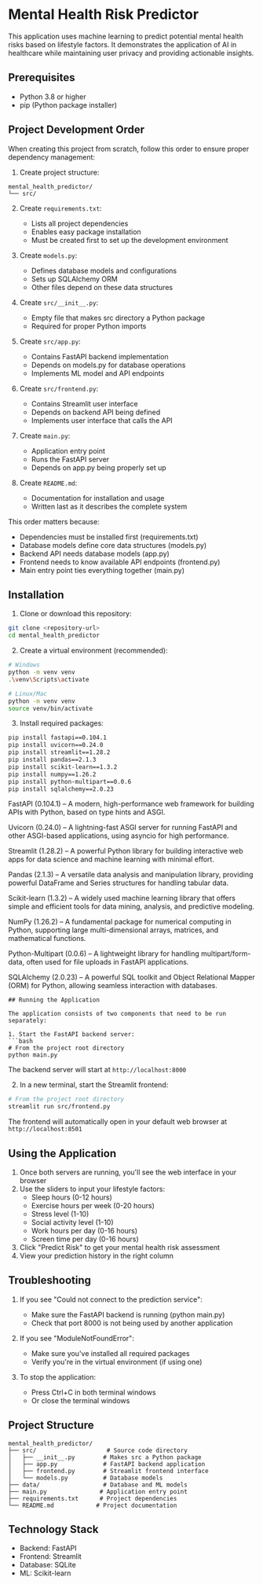 # Mental Health Risk Predictor

This application uses machine learning to predict potential mental health risks based on lifestyle factors. It demonstrates the application of AI in healthcare while maintaining user privacy and providing actionable insights.

## Prerequisites

- Python 3.8 or higher
- pip (Python package installer)

## Project Development Order

When creating this project from scratch, follow this order to ensure proper dependency management:

1. Create project structure:
```
mental_health_predictor/
└── src/
```

2. Create `requirements.txt`:
   - Lists all project dependencies
   - Enables easy package installation
   - Must be created first to set up the development environment

3. Create `models.py`:
   - Defines database models and configurations
   - Sets up SQLAlchemy ORM
   - Other files depend on these data structures

4. Create `src/__init__.py`:
   - Empty file that makes src directory a Python package
   - Required for proper Python imports

5. Create `src/app.py`:
   - Contains FastAPI backend implementation
   - Depends on models.py for database operations
   - Implements ML model and API endpoints

6. Create `src/frontend.py`:
   - Contains Streamlit user interface
   - Depends on backend API being defined
   - Implements user interface that calls the API

7. Create `main.py`:
   - Application entry point
   - Runs the FastAPI server
   - Depends on app.py being properly set up

8. Create `README.md`:
   - Documentation for installation and usage
   - Written last as it describes the complete system

This order matters because:
- Dependencies must be installed first (requirements.txt)
- Database models define core data structures (models.py)
- Backend API needs database models (app.py)
- Frontend needs to know available API endpoints (frontend.py)
- Main entry point ties everything together (main.py)

## Installation

1. Clone or download this repository:
```bash
git clone <repository-url>
cd mental_health_predictor
```

2. Create a virtual environment (recommended):
```bash
# Windows
python -m venv venv
.\venv\Scripts\activate

# Linux/Mac
python -m venv venv
source venv/bin/activate
```

3. Install required packages:
```bash
pip install fastapi==0.104.1
pip install uvicorn==0.24.0
pip install streamlit==1.28.2
pip install pandas==2.1.3
pip install scikit-learn==1.3.2
pip install numpy==1.26.2
pip install python-multipart==0.0.6
pip install sqlalchemy==2.0.23

```
FastAPI (0.104.1) – A modern, high-performance web framework for building APIs with Python, based on type hints and ASGI.

Uvicorn (0.24.0) – A lightning-fast ASGI server for running FastAPI and other ASGI-based applications, using asyncio for high performance.

Streamlit (1.28.2) – A powerful Python library for building interactive web apps for data science and machine learning with minimal effort.

Pandas (2.1.3) – A versatile data analysis and manipulation library, providing powerful DataFrame and Series structures for handling tabular data.

Scikit-learn (1.3.2) – A widely used machine learning library that offers simple and efficient tools for data mining, analysis, and predictive modeling.

NumPy (1.26.2) – A fundamental package for numerical computing in Python, supporting large multi-dimensional arrays, matrices, and mathematical functions.

Python-Multipart (0.0.6) – A lightweight library for handling multipart/form-data, often used for file uploads in FastAPI applications.

SQLAlchemy (2.0.23) – A powerful SQL toolkit and Object Relational Mapper (ORM) for Python, allowing seamless interaction with databases.
```
## Running the Application

The application consists of two components that need to be run separately:

1. Start the FastAPI backend server:
```bash
# From the project root directory
python main.py
```
The backend server will start at `http://localhost:8000`

2. In a new terminal, start the Streamlit frontend:
```bash
# From the project root directory
streamlit run src/frontend.py
```
The frontend will automatically open in your default web browser at `http://localhost:8501`

## Using the Application

1. Once both servers are running, you'll see the web interface in your browser
2. Use the sliders to input your lifestyle factors:
   - Sleep hours (0-12 hours)
   - Exercise hours per week (0-20 hours)
   - Stress level (1-10)
   - Social activity level (1-10)
   - Work hours per day (0-16 hours)
   - Screen time per day (0-16 hours)
3. Click "Predict Risk" to get your mental health risk assessment
4. View your prediction history in the right column

## Troubleshooting

1. If you see "Could not connect to the prediction service":
   - Make sure the FastAPI backend is running (python main.py)
   - Check that port 8000 is not being used by another application

2. If you see "ModuleNotFoundError":
   - Make sure you've installed all required packages
   - Verify you're in the virtual environment (if using one)

3. To stop the application:
   - Press Ctrl+C in both terminal windows
   - Or close the terminal windows

## Project Structure
```
mental_health_predictor/
├── src/                    # Source code directory
│   ├── __init__.py        # Makes src a Python package
│   ├── app.py             # FastAPI backend application
│   ├── frontend.py        # Streamlit frontend interface
│   └── models.py          # Database models
├── data/                  # Database and ML models
├── main.py               # Application entry point
├── requirements.txt      # Project dependencies
└── README.md            # Project documentation
```

## Technology Stack
- Backend: FastAPI
- Frontend: Streamlit
- Database: SQLite
- ML: Scikit-learn

